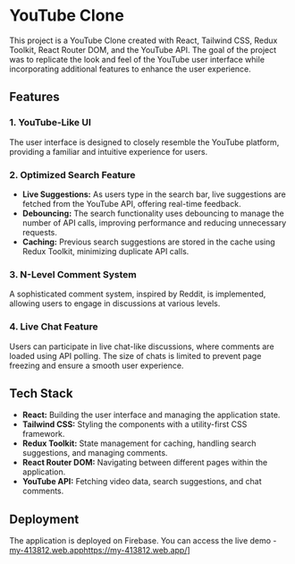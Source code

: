 # YouTube Clone

This project is a YouTube Clone created with React, Tailwind CSS, Redux Toolkit, React Router DOM, and the YouTube API. The goal of the project was to replicate the look and feel of the YouTube user interface while incorporating additional features to enhance the user experience.

## Features

### 1. YouTube-Like UI

The user interface is designed to closely resemble the YouTube platform, providing a familiar and intuitive experience for users.

### 2. Optimized Search Feature

- **Live Suggestions:** As users type in the search bar, live suggestions are fetched from the YouTube API, offering real-time feedback.
- **Debouncing:** The search functionality uses debouncing to manage the number of API calls, improving performance and reducing unnecessary requests.
- **Caching:** Previous search suggestions are stored in the cache using Redux Toolkit, minimizing duplicate API calls.

### 3. N-Level Comment System

A sophisticated comment system, inspired by Reddit, is implemented, allowing users to engage in discussions at various levels.

### 4. Live Chat Feature

Users can participate in live chat-like discussions, where comments are loaded using API polling. The size of chats is limited to prevent page freezing and ensure a smooth user experience.

## Tech Stack

- **React:** Building the user interface and managing the application state.
- **Tailwind CSS:** Styling the components with a utility-first CSS framework.
- **Redux Toolkit:** State management for caching, handling search suggestions, and managing comments.
- **React Router DOM:** Navigating between different pages within the application.
- **YouTube API:** Fetching video data, search suggestions, and chat comments.

## Deployment

The application is deployed on Firebase. You can access the live demo - [my-413812.web.app](https://my-413812.web.app/)https://my-413812.web.app/]
